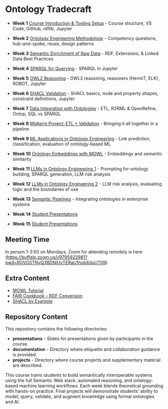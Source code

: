 # Ontology Tradecraft

* **Week 1** [Course Introduction & Tooling Setup](https://www.youtube.com/watch?v=ia8dkizLzfY) - Course structure, VS Code, GitHub, rdflib, Jupyter

* **Week 2** [Ontology Engineering Methodology]() - Competency questions, hub-and-spoke, reuse, design patterns

* **Week 3** [Semantic Enrichment of Raw Data](https://www.youtube.com/watch?v=jQbXhtJhs4E&list=PLDpLIEgKNGbOVAAfiD_28PH18wcktXy3M&index=2) - RDF, Extensions, & Linked Data Best Practices

* **Week 4** [SPARQL for Querying]() - SPARQL in Jupyter

* **Week 5** [OWL2 Reasoning]() - OWL2 reasoning, reasoners (HermiT, ELK), ROBOT, Jupyter

* **Week 6** [SHACL Validation]() - SHACL basics, node and property shapes, constraint definitions, Jupyter

* **Week 7** [Data Integration with Ontologies]() - ETL, R2RML & OpenRefine, Ontop, SQL vs SPARQL

* **Week 8** [Midterm Project: ETL + Validation]() - Bringing it all together in a pipeline

* **Week 9** [ML Applications in Ontology Engineering]() - Link prediction, classification, evaluation of ontology-based ML

* **Week 10** [Ontology Embeddings with MOWL]() - Embeddings and semantic similarity

* **Week 11** [LLMs in Ontology Engineering 1]() - Prompting for ontology building, SPARQL generation, LLM risk analysis

* **Week 12** [LLMs in Ontology Engineering 2]() - LLM risk analysis, evaluating logic and the boundaries of use

* **Week 13** [Semantic Pipelines]() - Integrating ontologies in enterprise systems

* **Week 14** [Student Presentations]()

* **Week 15** [Student Presentations]()

## Meeting Time

In person 1-3:50 on Mondays. Zoom for attending remotely is here (https://buffalo.zoom.us/j/9795922981?pwd=RGVGSTNvQ3BDNjUvTERaU1hobXduUT09).

## Extra Content

  - [MOWL Tutorial](https://github.com/bio-ontology-research-group/MOWL)
  - [FAIR Cookbook – RDF Conversion](https://faircookbook.elixir-europe.org/content/recipes/interoperability/knowledge_representation/rdf-conversion.html)
  - [SHACL by Example](https://labra.github.io/SHACL/)

## Repository Content
This repository contains the following directories: 

* **presentations** - Slides for presentations given by participants in the course. 
* **documentation** - Directory where etiquette and collaboration guidance is provided.
* **projects** - Directory where course projects and supplementary material are described. 


This course trains students to build semantically interoperable systems using the full Semantic Web stack, automated reasoning, and ontology-based machine learning workflows. Each week blends theoretical grounding with hands-on practice. Final projects will demonstrate students’ ability to model, query, validate, and augment knowledge using formal ontologies and AI.
